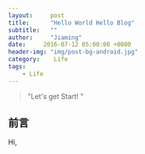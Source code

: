 ```yaml
---
layout:     post
title:      "Hello World Hello Blog"
subtitle:   ""
author:     "Jiaming"
date:     2016-07-12 05:00:00 +0800
header-img: "img/post-bg-android.jpg"
category:    Life
tags:
    - Life
---
```


> "Let's get Start! "


## 前言

Hi, 


